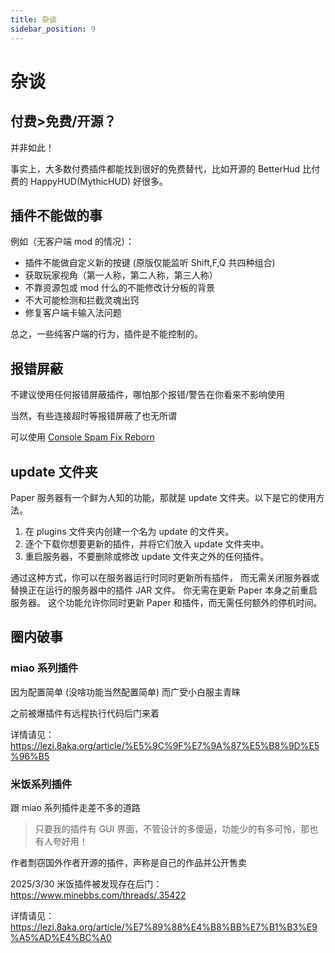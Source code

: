```yaml
---
title: 杂谈
sidebar_position: 9
---
```


# 杂谈

## 付费>免费/开源？

并非如此！

事实上，大多数付费插件都能找到很好的免费替代，比如开源的 BetterHud 比付费的 HappyHUD(MythicHUD) 好很多。

## 插件不能做的事

例如（无客户端 mod 的情况）：

- 插件不能做自定义新的按键 (原版仅能监听 Shift,F,Q 共四种组合)
- 获取玩家视角（第一人称，第二人称，第三人称）
- 不靠资源包或 mod 什么的不能修改计分板的背景
- 不大可能检测和拦截灵魂出窍
- 修复客户端卡输入法问题

总之，一些纯客户端的行为，插件是不能控制的。

## 报错屏蔽

不建议使用任何报错屏蔽插件，哪怕那个报错/警告在你看来不影响使用

当然，有些连接超时等报错屏蔽了也无所谓

可以使用 [Console Spam Fix Reborn](https://www.spigotmc.org/resources/.121703)

## update 文件夹

Paper 服务器有一个鲜为人知的功能，那就是 update 文件夹。以下是它的使用方法。

1. 在 plugins 文件夹内创建一个名为 update 的文件夹。
2. 逐个下载你想要更新的插件，并将它们放入 update 文件夹中。
3. 重启服务器，不要删除或修改 update 文件夹之外的任何插件。

通过这种方式，你可以在服务器运行时同时更新所有插件， 而无需关闭服务器或替换正在运行的服务器中的插件 JAR 文件。 你无需在更新 Paper 本身之前重启服务器。 这个功能允许你同时更新 Paper 和插件，而无需任何额外的停机时间。

## 圈内破事

### miao 系列插件

因为配置简单 (没啥功能当然配置简单) 而广受小白服主青睐

之前被爆插件有远程执行代码后门来着

详情请见：https://lezi.8aka.org/article/%E5%9C%9F%E7%9A%87%E5%B8%9D%E5%96%B5

### 米饭系列插件

跟 miao 系列插件走差不多的道路

> 只要我的插件有 GUI 界面，不管设计的多傻逼，功能少的有多可怜，那也有人夸好用！

作者剽窃国外作者开源的插件，声称是自己的作品并公开售卖

2025/3/30 米饭插件被发现存在后门：https://www.minebbs.com/threads/.35422

详情请见：https://lezi.8aka.org/article/%E7%89%88%E4%B8%BB%E7%B1%B3%E9%A5%AD%E4%BC%A0
